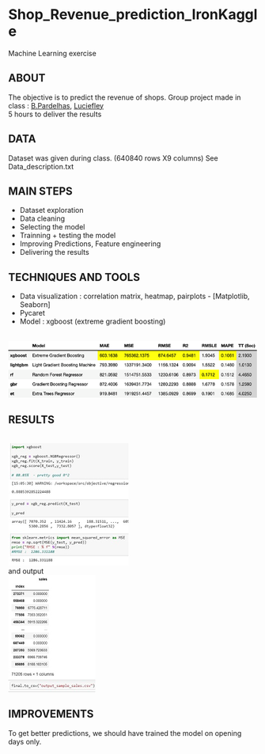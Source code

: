 # Shop_Revenue_prediction_IronKaggle
Machine Learning exercise 

## ABOUT
The objective is to predict the revenue of shops.
Group project made in class : [B.Pardelhas](https://github.com/bmpardelhas), [Luciefley](https://github.com/luciefley) <br>
5 hours to deliver the results

## DATA 
Dataset was given during class. (640840 rows X9 columns)
See Data_description.txt 

## MAIN STEPS

- Dataset exploration
- Data cleaning
- Selecting the model 
- Trainning + testing the model
- Improving Predictions, Feature engineering 
- Delivering the results

## TECHNIQUES AND TOOLS

- Data visualization : correlation matrix, heatmap, pairplots - [Matplotlib, Seaborn]
- Pycaret
- Model : xgboost (extreme gradient boosting)

<br>![Screenshot](Screenshot_pycaret.png)<br>

## RESULTS

<br>![Screenshot](Results.jpg)<br>
and output 
<br>![Screenshot](output.jpg)<br>
## IMPROVEMENTS
To get better predictions, we should have trained the model on opening days only.
